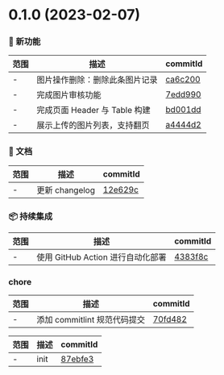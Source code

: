 # 0.1.0 (2023-02-07)

### 🌟 新功能
范围|描述|commitId
--|--|--
 - | 图⽚操作删除：删除此条图⽚记录 | [ca6c200](https://github.com/picture-waterfall/picture-waterfall-admin/commit/ca6c200)
 - | 完成图片审核功能 | [7edd990](https://github.com/picture-waterfall/picture-waterfall-admin/commit/7edd990)
 - | 完成页面 Header 与 Table 构建 | [bd001dd](https://github.com/picture-waterfall/picture-waterfall-admin/commit/bd001dd)
 - | 展示上传的图⽚列表，⽀持翻⻚ | [a4444d2](https://github.com/picture-waterfall/picture-waterfall-admin/commit/a4444d2)


### 📝 文档
范围|描述|commitId
--|--|--
 - | 更新 changelog | [12e629c](https://github.com/picture-waterfall/picture-waterfall-admin/commit/12e629c)


### 📦 持续集成
范围|描述|commitId
--|--|--
 - | 使用 GitHub Action 进行自动化部署 | [4383f8c](https://github.com/picture-waterfall/picture-waterfall-admin/commit/4383f8c)


### chore
范围|描述|commitId
--|--|--
 - | 添加 commitlint 规范代码提交 | [70fd482](https://github.com/picture-waterfall/picture-waterfall-admin/commit/70fd482)


范围|描述|commitId
--|--|--
 - | init | [87ebfe3](https://github.com/picture-waterfall/picture-waterfall-admin/commit/87ebfe3)

